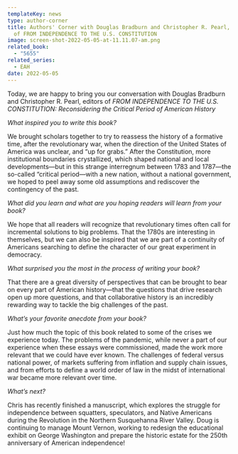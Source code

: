 ```yaml
---
templateKey: news
type: author-corner
title: Authors' Corner with Douglas Bradburn and Christopher R. Pearl, editors
  of FROM INDEPENDENCE TO THE U.S. CONSTITUTION
image: screen-shot-2022-05-05-at-11.11.07-am.png
related_book:
  - "5655"
related_series:
  - EAH
date: 2022-05-05
---
```

Today, we are happy to bring you our conversation with Douglas Bradburn and Christopher R. Pearl, editors of *FROM INDEPENDENCE TO THE U.S. CONSTITUTION: Reconsidering the Critical Period of American History*

*What inspired you to write this book?* 

We brought scholars together to try to reassess the history of a formative time, after the revolutionary war, when the direction of the United States of America was unclear, and “up for grabs.”  After the Constitution, more institutional boundaries crystallized, which shaped national and local developments—but in this strange interregnum between 1783 and 1787—the so-called “critical period—with a new nation, without a national government, we hoped to peel away some old assumptions and rediscover the contingency of the past.

*What did you learn and what are you hoping readers will learn from your book?* 

We hope that all readers will recognize that revolutionary times often call for incremental solutions to big problems. That the 1780s are interesting in themselves, but we can also be inspired that we are part of a continuity of Americans searching to define the character of our great experiment in democracy.    

*What surprised you the most in the process of writing your book?* 

That there are a great diversity of perspectives that can be brought to bear on every part of American history—that the questions that drive research open up more questions, and that collaborative history is an incredibly rewarding way to tackle the big challenges of the past. 

*What’s your favorite anecdote from your book?*

Just how much the topic of this book related to some of the crises we experience today. The problems of the pandemic, while never a part of our experience when these essays were commissioned, made the work more relevant that we could have ever known. The challenges of federal versus national power, of markets suffering from inflation and supply chain issues, and from efforts to define a world order of law in the midst of international war became more relevant over time.

*What’s next?* 

Chris has recently finished a manuscript, which explores the struggle for independence between squatters, speculators, and Native Americans during the Revolution in the Northern Susquehanna River Valley.  Doug is continuing to manage Mount Vernon, working to redesign the educational exhibit on George Washington and prepare the historic estate for the 250th anniversary of American independence!